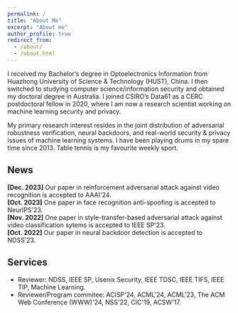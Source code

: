 ```yaml
---
permalink: /
title: "About Me"
excerpt: "About me"
author_profile: true
redirect_from: 
  - /about/
  - /about.html
---
```


I received my Bachelor’s degree in Optoelectronics Information from Huazhong University of Science & Technology (HUST), China. I then switched to studying computer science/information security and obtained my doctoral degree in Australia. I joined CSIRO’s Data61 as a CERC postdoctoral fellow in 2020, where I am now a research scientist working on machine learning security and privacy.

My primary research interest resides in the joint distribution of adversarial robustness verification, neural backdoors, and real-world security & privacy issues of machine learning systems. I have been playing drums in my spare time since 2013. Table tennis is my favourite weekly sport.


## **News**

**[Dec. 2023]** Our paper in reinforcement adversarial attack against video recognition is accepted to AAAI'24.\
**[Oct. 2023]** One paper in face recognition anti-spoofing is accepted to NeurIPS'23.\
**[Nov. 2022]** One paper in style-transfer-based adversarial attack against video classification sytems is accepted to IEEE SP'23.\
**[Oct. 2022]** Our paper in neural backdoor detection is accepted to NDSS'23.


## **Services**

- Reviewer: NDSS, IEEE SP, Usenix Security, IEEE TDSC, IEEE TIFS, IEEE TIP,  Machine Learning.
- Reviewer/Program commitee: ACISP'24, ACML'24, ACML'23, The ACM Web Conference (WWW)'24, NSS'22, CIC'19, ACSW'17.